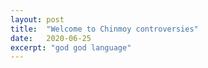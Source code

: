 ```yaml
---
layout: post
title:  "Welcome to Chinmoy controversies"
date:   2020-06-25
excerpt: "god god language"
---
```

